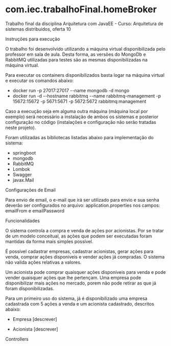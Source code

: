 # com.iec.trabalhoFinal.homeBroker
Trabalho final da disciplina Arquitetura com JavaEE - Curso: Arquitetura de sistemas distribuidos, oferta 10 

Instruções para execução

O trabalho foi desenvolvido utilizando a máquina virtual disponibilizada pelo professor em sala de aula. Desta forma, 
as versões do MongoDb e RabbitMQ utilizadas para testes são as mesmas disponibilizadas na máquina virtual.

Para executar os containers disponibilizados basta logar na máquina virtual e executar os comandos abaixo:

* docker run -p 27017:27017 --name mongodb -d mongo
* docker run -d --hostname rabbitmq --name rabbitmq-management -p 15672:15672 -p 5671:5671 -p 5672:5672 rabbitmq:management

Caso a execução seja em alguma outra máquina (máquina local por exemplo) será necessário a instalação de ambos os sistemas
e posterior configuração no código (instalações e configuração não serão tratadas neste projeto).

Foram utilizadas as bibliotecas listadas abaixo para implementação do sistema:

* springboot
* mongodb
* RabbitMQ
* Lombok
* Swagger
* javax.Mail

Configurações de Email

Para envio de email, o e-mail que irá ser utilizado para envio e sua senha deverão ser configurados no arquivo: application.properties
nos campos: emailFrom e emailPassword

Funcionalidades

O sistema controla a compra e venda de ações por acionistas. Por se tratar de um modelo conceitual, as ações que podem ser executadas
foram mantidas da forma mais simples possível.

É possível cadastrar empresas, cadastrar acionistas, gerar ações para venda, comprar ações disponiveis e vender ações já compradas.
O sistema não valida ações relativas a valores.

Um acionista pode comprar quaisquer ações disponíveis para venda e pode vender quaisquer ações que lhe pertençam.
Uma empresa pode disponibilizar mais ações no mercado, porem não pode retirar as que já foram disponibilizadas.

Para um primeiro uso do sistema, já é disponibilizado uma empresa cadastrada com 5 ações a venda e um acionista cadastrado,
descritos abaixo:

* Empresa
[descrever]

* Acionista
[descrever]

Controllers


